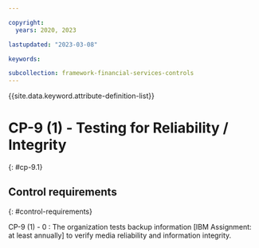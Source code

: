 ```yaml
---

copyright:
  years: 2020, 2023

lastupdated: "2023-03-08"

keywords:

subcollection: framework-financial-services-controls
---
```


{{site.data.keyword.attribute-definition-list}}

               
# CP-9 (1) - Testing for Reliability / Integrity
{: #cp-9.1}

## Control requirements
{: #control-requirements}

CP-9 (1) - 0
    : The organization tests backup information [IBM Assignment: at least annually] to verify media reliability and information integrity.






